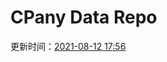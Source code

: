 # CPany Data Repo

<!-- START_SECTION: update_time -->
更新时间：[2021-08-12 17:56](https://www.timeanddate.com/worldclock/fixedtime.html?msg=Fetch+data&iso=20210812T175619&p1=237)
<!-- END_SECTION: update_time -->
